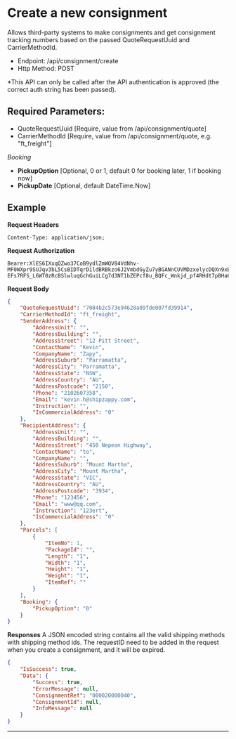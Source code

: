 # Create a new consignment

Allows third-party systems to make consignments and get consignment tracking
numbers based on the passed QuoteRequestUuid and CarrierMethodId. 

- Endpoint: /api/consignment/create
- Http Method: POST

*This API can only be called after the API authentication is approved (the correct
auth string has been passed). 

## Required Parameters:
* QuoteRequestUuid [Require, value from /api/consignment/quote]
* CarrierMethodId [Require, value from /api/consignment/quote, e.g. "ft_freight"]

*Booking*
- **PickupOption** [Optional, 0 or 1, default 0 for booking later, 1 if booking now]
- **PickupDate** [Optional, default DateTime.Now]


## Example

**Request Headers**
```
Content-Type: application/json;
```

**Request Authorization**
```
Bearer:XlES6IXxqQZwo37CoB9ydlZmWQV84VdNhv-MF0WXpr9SUJqv3bL5CsBIDTqrDildBRBkzo6J2VmbdGyZu7yBGANnCUVMDzxelycDQXn9xBxqobDBAVs70nslc4C90PJ6jmtEI56U5SD8ms5c7ubKOa6DR0rLb_GTY4kXitqHPsPpCaUKckwGSIyCwGeZcAx60A50Na2CTISg5CfCGFTTAOQ6znVRLkJIb4fbbI87iYkBLDbQb2S09iFAqMc0odR9lpziU3BS5y41fZBXHwUUCEwk2-EFs7RFS_L6WT0zRcBSlwluqGchGuiLCg7d3NT1bZEPcf8u_BQFc_Wnkjd_pf4RHdt7pBHa6mgDib5ao1hugdE5z
```

**Request Body**
``` json
{
    "QuoteRequestUuid": "7084b2c573e94628a09fde007fd39914",
    "CarrierMethodId": "ft_freight",
    "SenderAddress": {
        "AddressUnit": "",
        "AddressBuilding": "",
        "AddressStreet": "12 Pitt Street",
        "ContactName": "Kevin",
        "CompanyName": "Zapy",
        "AddressSuburb": "Parramatta",
        "AddressCity": "Parramatta",
        "AddressState": "NSW",
        "AddressCountry": "AU",
        "AddressPostcode": "2150",
        "Phone": "2102607358",
        "Email": "kevin.h@shipzappy.com",
        "Instruction": "",
        "IsCommercialAddress": "0"
    },
    "RecipientAddress": {
        "AddressUnit": "",
        "AddressBuilding": "",
        "AddressStreet": "450 Nepean Highway",
        "ContactName": "to",
        "CompanyName": "",
        "AddressSuburb": "Mount Martha",
        "AddressCity": "Mount Martha",
        "AddressState": "VIC",
        "AddressCountry": "AU",
        "AddressPostcode": "3934",
        "Phone": "123456",
        "Email": "www@qq.com",
        "Instruction": "123ert",
        "IsCommercialAddress": "0"
    },
    "Parcels": [
        {
            "ItemNo": 1,
            "PackageId": "",
            "Length": "1",
            "Width": "1",
            "Height": "1",
            "Weight": "1",
            "ItemRef": ""
        }
    ],
    "Booking": {
        "PickupOption": "0"
    }
}
```

**Responses**
A JSON encoded string contains all the valid shipping methods with shipping method ids.
The requestID need to be added in the request when you create a consignment, and it will be expired.

``` json
{
    "IsSuccess": true,
    "Data": {
        "Success": true,
        "ErrorMessage": null,
        "ConsignmentRef": "000020000040",
        "ConsignmentId": null,
        "InfoMessage": null
    }
}
```

***
